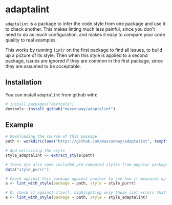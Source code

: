 # adaptalint

`adaptalint` is a package to infer the code style from one package and use it to check another.
This makes linting much less painful, since you don't need to do as much configuration, and makes it easy to compare your code quality to real examples.

This works by running `lintr` on the first package to find all issues, to build up a picture of its style. Then when this style is applied to a second package, issues are ignored if they are common in the first package, since they are assumed to be acceptable.

## Installation

You can install `adaptalint` from github with:


``` r
# install.packages("devtools")
devtools::install_github("maxconway/adaptalint")
```

## Example

``` r
# Downloading the source of this package
path <- workdir(clone("https://github.com/maxconway/adaptalint", tempfile()))

# And extracting the style
style_adaptalint <- extract_style(path)

# There are also some included pre-computed styles from popular packages
data("style_purrr")

# Check against this package against another to see how it measures up
a <- lint_with_style(package = path, style = style_purrr)

# Or check it against itself, highlighting only those lint errors that the package judges as important
a <- lint_with_style(package = path, style = style_adaptalint)
```
